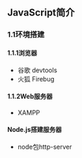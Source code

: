 ## JavaScript简介
### 1.1环境搭建
#### 1.1.1浏览器
- 谷歌 devtools
- 火狐 Firebug
#### 1.1.2Web服务器
- XAMPP
#### Node.js搭建服务器
- node包http-server
